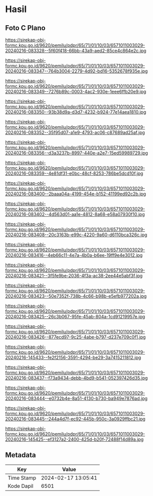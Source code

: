# Hasil

## Foto C Plano

https://sirekap-obj-formc.kpu.go.id/9620/pemilu/pdpr/65/71/01/10/03/6571011003029-20240216-083328--5f60f418-66bb-43a9-aed2-85ce4c864e2c.jpg

https://sirekap-obj-formc.kpu.go.id/9620/pemilu/pdpr/65/71/01/10/03/6571011003029-20240216-083347--764b3004-2279-4d92-bd16-5352678f935e.jpg

https://sirekap-obj-formc.kpu.go.id/9620/pemilu/pdpr/65/71/01/10/03/6571011003029-20240216-083349--7276b89c-0003-4ac2-930e-1eee6ffb20e9.jpg

https://sirekap-obj-formc.kpu.go.id/9620/pemilu/pdpr/65/71/01/10/03/6571011003029-20240216-083350--93b38d9a-d3d7-4232-b924-77e14aea1810.jpg

https://sirekap-obj-formc.kpu.go.id/9620/pemilu/pdpr/65/71/01/10/03/6571011003029-20240216-083352--35f95d07-a1e9-4793-ac06-c87689ad25af.jpg

https://sirekap-obj-formc.kpu.go.id/9620/pemilu/pdpr/65/71/01/10/03/6571011003029-20240216-083356--d3a3237b-8997-440e-a2e7-15ed59989729.jpg

https://sirekap-obj-formc.kpu.go.id/9620/pemilu/pdpr/65/71/01/10/03/6571011003029-20240216-083359--4e81df31-e0bc-48cf-8253-786be5dcd10f.jpg

https://sirekap-obj-formc.kpu.go.id/9620/pemilu/pdpr/65/71/01/10/03/6571011003029-20240216-083400--2baaa04a-4199-454e-b152-41199ed92c2b.jpg

https://sirekap-obj-formc.kpu.go.id/9620/pemilu/pdpr/65/71/01/10/03/6571011003029-20240216-083402--4d563d01-aa1e-4812-8a68-e58a07930f10.jpg

https://sirekap-obj-formc.kpu.go.id/9620/pemilu/pdpr/65/71/01/10/03/6571011003029-20240216-083408--20c3163b-e99c-4220-9a60-d6110bca326c.jpg

https://sirekap-obj-formc.kpu.go.id/9620/pemilu/pdpr/65/71/01/10/03/6571011003029-20240216-083416--4eb66c11-4e7a-4b0a-b6ee-19ff9e4e3012.jpg

https://sirekap-obj-formc.kpu.go.id/9620/pemilu/pdpr/65/71/01/10/03/6571011003029-20240216-083421--3f5fe9be-2036-4f3a-ac38-2ee44e5abf3f.jpg

https://sirekap-obj-formc.kpu.go.id/9620/pemilu/pdpr/65/71/01/10/03/6571011003029-20240216-083423--50e7352f-738b-4c66-b98b-e5efb977202a.jpg

https://sirekap-obj-formc.kpu.go.id/9620/pemilu/pdpr/65/71/01/10/03/6571011003029-20240216-083425--26c3b067-95fe-45ab-804a-1cd91219957e.jpg

https://sirekap-obj-formc.kpu.go.id/9620/pemilu/pdpr/65/71/01/10/03/6571011003029-20240216-083426--877ecd97-9c25-4abe-b797-d237e709c0f1.jpg

https://sirekap-obj-formc.kpu.go.id/9620/pemilu/pdpr/65/71/01/10/03/6571011003029-20240216-145433--fe2f2156-3591-4294-be29-3a7415211812.jpg

https://sirekap-obj-formc.kpu.go.id/9620/pemilu/pdpr/65/71/01/10/03/6571011003029-20240216-083437--f73a9434-debb-4bd9-b541-052397426d35.jpg

https://sirekap-obj-formc.kpu.go.id/9620/pemilu/pdpr/65/71/01/10/03/6571011003029-20240216-083444--e0732b4e-8a51-4130-b730-ba949e7876ad.jpg

https://sirekap-obj-formc.kpu.go.id/9620/pemilu/pdpr/65/71/01/10/03/6571011003029-20240216-083445--244a4d7f-ec92-445b-950c-3a0929ffbc21.jpg

https://sirekap-obj-formc.kpu.go.id/9620/pemilu/pdpr/65/71/01/10/03/6571011003029-20240216-145425--ef3127a2-2400-425d-b20f-72488f14d89a.jpg


## Metadata

| Key        | Value               |
| ---------- | ------------------- |
| Time Stamp | 2024-02-17 13:05:41 |
| Kode Dapil | 6501                |



